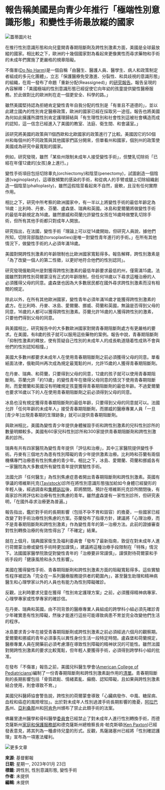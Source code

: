 # 報告稱美國是向青少年推行「極端性別意識形態」和變性手術最放縱的國家

![蓋蒂圖片社](https://cdn-chinese.christianpost.com/files/cache/image/1/57/15713_w_935_622.jpg)

在推行性別意識形態和向兒童開青春期阻斷劑及跨性別激素方面，美國是全球最放縱的國家。相比較之下，歐洲的十幾個國家對為看起來更像異性而尋求藥物和手術的未成年們實施了更嚴格的規章阻礙。

不傷害([Do No Harm](https://donoharmmedicine.org/about/))是一個自稱「由醫生、醫護人員、醫學生、病人和政策制定者組成的多元化團體」，立志「保護醫療免受激進、分裂性、和具歧視的意識形態」的組織，在周一發布了命題「重新分配(Reassigned)」的[研究報告](https://donoharmmedicine.org/research/2023/reassigned/)。報告呈現的內容解釋：「美國極端的性別意識形態已經促使它向年幼的孩童提供變性醫療服務。於此做對比的歐洲則在走一個更安全、科學的路。」

雖然美國堅持認為拒絕肯定變性青年自我分配的性別是「有害且不道德的」，並以此建立國內的性別肯定醫療政策，歐洲的國家已經在採取另一途徑。報告也將美國為何如此擁護所謂性別肯定護理歸結與「有生理性別和社會性別這被社會構造而成的認知，這一信念已經進入了美國的教室、法庭、衛生間、和會議室。」

該研究將美國的政策與11個西歐和北歐國家的政策進行了比較。美國因它的50個州和每個州的不同政策與其他國家們區分開來，但單看州和國家，個別州的政策使美國成為研究中最寬鬆的國家。

例如，研究發現，雖然「某些州限制未成年人接受變性手術」，但雙乳切除術「已經在年僅12歲的\[女孩\]身上進行。」

變性手術項目包括切除睾丸(orchiectomy)和陰莖(penectomy)，試圖創造一個陰道(vaginoplasty)，這導致頻繁的感染的手術，和從病人的手臂或腿上切除組織創造一個陰莖(phalloplasty)，雖然這假陰莖看起來不自然，疲軟，且沒有任何實際作用。

相比之下，研究中所考察的歐洲國家中，有一半以上將變性手術的最低年齡定為18歲：比利時、丹麥、芬蘭、盧森堡、瑞典和英國。冰島和愛爾蘭將做變性手術的最低年齡規定為16歲。雖然挪威和荷蘭允許變性女孩在16歲時做雙乳切除手術，但所有其他手術都只對成年人開放。

研究指出，在法國，變性手術「理論上可以從14歲開始，但研究人員說，據他們所知，切除背部脂肪(torsoplasties)是唯一對變性青年進行的手術。」在所有其他情況下，做變性手術的人必須年滿18歲。

美國對開跨性別激素的年齡限制也比歐洲國家寬鬆得多。報告解釋，跨性別激素是「為了改變一個人的第二性徵，以更好地符合他們的性別認同」。

研究發現俄勒岡州是對獲得跨性別激素的最低年齡要求最低的州，僅需滿15歲。法國雖然對跨性別荷爾蒙沒有正式的年齡限制，但任何18歲以下尋求這種治療的人必須獲得父母的同意。盧森堡也因為大多數居民都在國外尋求跨性別激素而沒有相關的規定。

除此以外，在所有其他歐洲國家，變性青年必須年滿16歲才能獲得跨性別激素的處方。在比利時、丹麥、冰島、愛爾蘭、挪威、荷蘭和英國，無論是否得到父母的同意，16歲的人都可以獲得跨性別激素。芬蘭允許16歲的人獲得跨性別的激素，只要他們得到父母的同意。

與美國相比，研究報告中的大多數歐洲國家對開青春期阻斷劑處方有更嚴格的要求。在美國，有8歲的孩子就可以服用這些藥物的案例。報告中說，青春期阻斷劑「抑制性激素的釋放，使有質疑自己性別的未成年人的成長軌道隨着性成熟不會與他們的性別認知相撞。」

美國大多數州都要求未成年人在使用青春期阻斷劑之前必須獲得父母的同意。單看紙面法律，俄勒岡州再次成為規定最寬鬆的州，允許15歲的人獲得青春期阻斷劑。

在丹麥、瑞典、和荷蘭，只要得到父母的同意，12歲的孩子就可以使用青春期阻斷劑。芬蘭允許「約13歲」的變性青年在徵得父母同意的情況下使用青春期阻斷劑，而愛爾蘭和英國沒有明確規定孩童獲得青春期阻斷劑的最低年齡。不過愛爾蘭也要求16歲以下的人在使用青春期阻斷劑之前必須得到父母的同意。

冰島也沒有規定獲得青春期阻斷劑的最低年齡，只要得到父母的同意就可以。法國允許「任何年齡的未成年人」接受青春期阻斷劑，而挪威的醫療專業人員「一旦\[青少年\]出現青春期的生理跡象」就可以提供青春期阻斷劑。

與歐洲相比，美國為變性青少年提供身體摧毀手術和跨性別激素的兒科性別診所的數量明顯較多。美國有60家兒科性別診所和300家提供青春期阻斷劑和跨性別激素的診所。

瑞典有共有四家醫院為變性青年提供「評估和治療」，其中三家醫院提供變性手術。丹麥有三個地方為患有性別障礙的青少年提供激素治療。比利時和芬蘭有兩個機構專門治療患有性別焦慮的青少年。相比之下，冰島、愛爾蘭、荷蘭和挪威各有一家醫院為大多數或所有變性青年提供實驗性手術。

法國允許「任何醫生」為性別焦慮症患者開出青春期阻斷劑和跨性別激素。英國有爭議的塔維斯托克([Tavistock](https://www.christianpost.com/news/uk-nhs-to-shutter-tavistock-gender-clinic-after-formal-review.html))診所在將性別意識形態強加給如今身體已經變形的年輕人後，經過調查和[集體訴訟](https://www.christianpost.com/news/uk-tavistock-gender-clinic-to-face-massive-class-action-lawsuit.html)後，即將關閉。預計在塔維斯托克診所關閉後，有兩家診所將評估和治療有性別焦慮的青年。雖然盧森堡有一家性別診所，但研究表明，「在國外尋求治療更為普遍。」

報告指出，鑑於對手術的長期影響（包括不孕不育和毀容）的擔憂，一些國家已經改變了對手術治療性別焦慮的方案。芬蘭發布了指導方針，建議將「心理治療，而不是青春期阻斷劑和跨性別激素」作為變性青年的第一治療方法。此前的證據審查對性別轉換治療的有效性得出了「不確定」結果。

就在上個月，瑞典國家衛生及福利委員會「發布了最新指南，敦促在對未成年人進行荷爾蒙治療或變性手術時更加謹慎」，建議將這種治療手段限制在「特殊」情況下。法國國家醫學院敦促對變性青年的「治療要非常謹慎」，謹慎對待荷爾蒙和手術手段的「健康風險和永久性影響」。

美國在獲得變性手術、青春期阻斷劑和跨性別激素方面的阻礙寬鬆得多。這些實驗性程序被認為「完全在一系列醫療服務提供者的範圍內」，甚至醫生助理和精神病醫生和心理學家以外的人員也有能力為性別障礙確診。

反觀，比利時要求兒童在獲得「性別肯定護理方案」之前，必須獲得精神病專家、心理學專家或性學專家的確診信。

在丹麥、瑞典和英國，由不同背景的醫療專業人員組成的跨學科小組必須先確診青少年確實患有性別障礙，然後才能進行這些可能導致病患不育並完全改變他們生活的程序。

冰島要求青少年在接受青春期阻斷劑或跨性別激素之前必須經過六個月的觀察期。愛爾蘭和挪威的青年必須事先以異性身份生活一段特定時間。盧森堡和荷蘭規定，醫療專業人員在開藥前必須考慮潛在導致性別障礙的精神狀況的可能性。雖然法國對開跨性別激素的要求比較寬鬆，但年輕人要獲得手術，必須得到跨學科小組的批准。

在發布「不傷害」報告之前，美國兒科醫生學會([American College of Pediatricians](https://acpeds.org/about))編制了一份青春期阻斷劑和跨性別激素副作用的[清單](https://acpeds.org/transgender-interventions-harm-children)。青春期阻斷劑的長期影響包括「骨質疏鬆、情緒紊亂、癲癇、認知障礙，且如果與跨性別激素結合使用，則會導致不育。」

美國兒科醫師協會警告說，跨性別的荷爾蒙會導致「心臟病發作、中風、糖尿病、血栓和癌症的風險增加」。出於對未成年人性別過渡手術長期影響的擔憂，[阿拉巴馬](https://www.christianpost.com/news/alabama-gov-kay-ivey-signs-bill-banning-genital-mutilation-of-kids.html)州、[亞利桑那](https://www.christianpost.com/news/arizona-bans-gender-reassignment-surgeries-for-minors.html)州和[阿肯色](https://www.christianpost.com/news/arkansas-lawmakers-override-veto-of-bill-banning-child-sex-changes.html)州頒布了禁止此類手術的法案。

佛羅里達州醫學和骨科醫學[委員會](https://www.christianpost.com/news/florida-medical-boards-ban-gender-transition-surgeries-on-minors.html)已經禁止了對未成年人進行性別轉換手術，而德克薩斯州[家庭和保護服務部](https://www.christianpost.com/news/texas-declares-trans-surgeries-for-minors-child-abuse.html)和德克薩斯州總檢察長肯·帕克斯頓([Ken Paxton](https://www.christianpost.com/news/texas-ag-says-puberty-blockers-for-trans-kids-child-abuse.html))已經發表意見，將其列為一種虐待兒童的形式。反觀，馬薩諸塞州已經將「性別確認護理」宣布為一項憲法權利。

![更多文章](https://chinese.christianpost.com/pixelp27282r3449a6.gif?rd=44486824)

**來源**: 基督郵報  
**日期**: 星期一, 2023年01月 23日  
**標籤**: 跨性別, 性別意識形態, 變性手術  
**作者**: 未提供  
**編輯**: 未提供